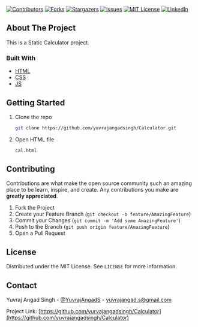 <!-- PROJECT SHIELDS -->
<!--
*** I'm using markdown "reference style" links for readability.
*** Reference links are enclosed in brackets [ ] instead of parentheses ( ).
*** See the bottom of this document for the declaration of the reference variables
*** for contributors-url, forks-url, etc. This is an optional, concise syntax you may use.
*** https://www.markdownguide.org/basic-syntax/#reference-style-links
-->

[![Contributors][contributors-shield]][contributors-url]
[![Forks][forks-shield]][forks-url]
[![Stargazers][stars-shield]][stars-url]
[![Issues][issues-shield]][issues-url]
[![MIT License][license-shield]][license-url]
[![LinkedIn][linkedin-shield]][linkedin-url]

<!-- ABOUT THE PROJECT -->

## About The Project

This is a Static Calculator project.

### Built With

- [HTML](https://www.w3schools.com/html/)
- [CSS](https://www.w3schools.com/css/)
- [JS](https://javascript.com)

<!-- GETTING STARTED -->

## Getting Started

1. Clone the repo
   ```sh
   git clone https://github.com/yuvrajangadsingh/Calculator.git
   ```
2. Open HTML file
   ```sh
   cal.html
   ```

<!-- CONTRIBUTING -->

## Contributing

Contributions are what make the open source community such an amazing place to be learn, inspire, and create. Any contributions you make are **greatly appreciated**.

1. Fork the Project
2. Create your Feature Branch (`git checkout -b feature/AmazingFeature`)
3. Commit your Changes (`git commit -m 'Add some AmazingFeature'`)
4. Push to the Branch (`git push origin feature/AmazingFeature`)
5. Open a Pull Request

<!-- LICENSE -->

## License

Distributed under the MIT License. See `LICENSE` for more information.

<!-- CONTACT -->

## Contact

Yuvraj Angad Singh - [@YuvrajAngadS](https://twitter.com/YuvrajAngadS) - yuvrajangad.s@gmail.com

Project Link: [https://github.com/yurvajangadsingh/Calculator](https://github.com/yuvrajangadsingh/Calculator)

<!-- MARKDOWN LINKS & IMAGES -->
<!-- https://www.markdownguide.org/basic-syntax/#reference-style-links -->

[contributors-shield]: https://img.shields.io/github/contributors/yuvrajangadsingh/Calculator.svg?style=for-the-badge
[contributors-url]: https://github.com/yuvrajangadsingh/Calculator/graphs/contributors
[forks-shield]: https://img.shields.io/github/forks/yuvrajangadsingh/Calculator.svg?style=for-the-badge
[forks-url]: https://github.com/yuvrajangadsingh/Calculator/network/members
[stars-shield]: https://img.shields.io/github/stars/yuvrajangadsingh/Calculator.svg?style=for-the-badge
[stars-url]: https://github.com/yuvrajangadsingh/Calculator/stargazers
[issues-shield]: https://img.shields.io/github/issues/yuvrajangadsingh/Calculator.svg?style=for-the-badge
[issues-url]: https://github.com/yuvrajangadsingh/Calculator/issues
[license-shield]: https://img.shields.io/github/license/yuvrajangadsingh/Calculator.svg?style=for-the-badge
[license-url]: https://github.com/yuvrajangadsingh/Calculator/blob/master/LICENSE.txt
[linkedin-shield]: https://img.shields.io/badge/-LinkedIn-black.svg?style=for-the-badge&logo=linkedin&colorB=555
[linkedin-url]: https://www.linkedin.com/in/yuvrajangadsingh/
